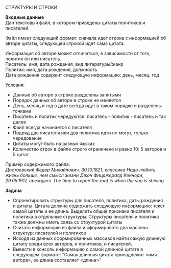  СТРУКТУРЫ И СТРОКИ

**Входные данные**  
Дан текстовый файл, в котором приведены цитаты политиков и писателей.

Файл имеет следующий формат: сначала идет строка с информацией об авторе цитаты, следующей строкой идет сама цитата.

Информация об авторе может отличаться, в зависимости от того, политик он или писатель.  
Писатель: имя, дата рождения, вид литературы/жанр  
Политик:  имя, дата рождения, должность  
Дата рождения содержит следующую информацию: день, месяц, год

Условия:
* Данные об авторе в строке разделены запятыми
* Порядок данных об авторе в строке не меняется
* День, месяц и год в дате всегда идут в таком порядке и разделены точками
* Писатель и политик чередуются: писатель - политик - писатель и так далее
* Файл всегда начинается с писателя
* Подряд два писателя или два политика идти не могут, только чередование
* Цитаты могут быть на разных языках
* Количество строк в файле строго ограничено и равно 10: 5 авторов и 5 цитат

Пример содержимого файла:  
*Достоевский Федор Михайлович, 30.10.1821, классика
Надо любить жизнь больше, чем смысл жизни
Джон Фицджералд Кеннеди, 29.05.1917, президент
The time to repair the roof is when the sun is shining*

**Задача**  
* Спроектировать структуры для писателя, политика, даты рождения и цитаты. Цитата должна содержать следующую информацию: текст самой цитаты и ее длина. Выделить общие признаки писателя и политика в отдельные структуры. Структуры писателя и политика также должны иметь связь со структурой цитаты
* Считать информацию из файла и сформировать два массива структур: писателей и политиков
* Исходя из данных сформированных массивов найти самую длинную цитату среди всех авторов, и политиков, и писателей.
* Вывести в консоль информацию о самой длинной цитате в следующем формате: “Самая длинная цитата принадлежит <имя автора>, ее длина составляет <длина>”